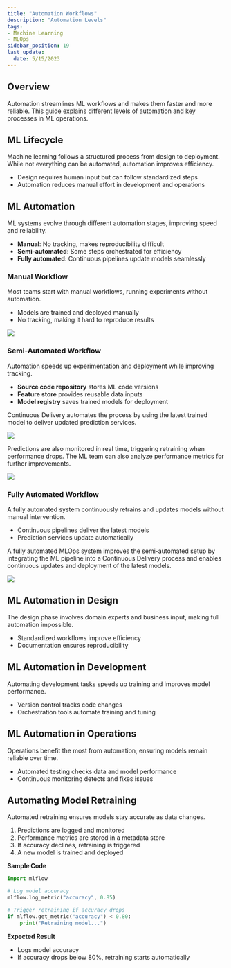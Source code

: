 ```yaml
---
title: "Automation Workflows"
description: "Automation Levels"
tags: 
- Machine Learning
- MLOps
sidebar_position: 19
last_update:
  date: 5/15/2023
---
```


## Overview

Automation streamlines ML workflows and makes them faster and more reliable. This guide explains different levels of automation and key processes in ML operations.  

## ML Lifecycle  

Machine learning follows a structured process from design to deployment. While not everything can be automated, automation improves efficiency.  

- Design requires human input but can follow standardized steps  
- Automation reduces manual effort in development and operations  

## ML Automation     

ML systems evolve through different automation stages, improving speed and reliability.  

- **Manual**: No tracking, makes reproducibility difficult  
- **Semi-automated**: Some steps orchestrated for efficiency  
- **Fully automated**: Continuous pipelines update models seamlessly  

### Manual Workflow  

Most teams start with manual workflows, running experiments without automation.  

- Models are trained and deployed manually  
- No tracking, making it hard to reproduce results  

<div class="img-center"> 

![](/img/docs/all-things-data-Page-34.png)

</div>

### Semi-Automated Workflow  

Automation speeds up experimentation and deployment while improving tracking.  

- **Source code repository** stores ML code versions  
- **Feature store** provides reusable data inputs  
- **Model registry** saves trained models for deployment  

Continuous Delivery automates the process by using the latest trained model to deliver updated prediction services.

<div class="img-center"> 

![](/img/docs/all-things-data-Page-34-2.png)

</div>

Predictions are also monitored in real time, triggering retraining when performance drops. The ML team can also analyze performance metrics for further improvements.  

<div class="img-center"> 

![](/img/docs/all-things-data-Page-34-4.png)

</div>


### Fully Automated Workflow  

A fully automated system continuously retrains and updates models without manual intervention.  

- Continuous pipelines deliver the latest models  
- Prediction services update automatically  

A fully automated MLOps system improves the semi-automated setup by integrating the ML pipeline into a Continuous Delivery process and enables continuous updates and deployment of the latest models.

<div class="img-center"> 

![](/img/docs/all-things-data-Page-34-5.png)

</div>


## ML Automation in Design  

The design phase involves domain experts and business input, making full automation impossible.  

- Standardized workflows improve efficiency  
- Documentation ensures reproducibility  

## ML Automation in Development  

Automating development tasks speeds up training and improves model performance.  

- Version control tracks code changes  
- Orchestration tools automate training and tuning  

## ML Automation in Operations  

Operations benefit the most from automation, ensuring models remain reliable over time.  

- Automated testing checks data and model performance  
- Continuous monitoring detects and fixes issues  

## Automating Model Retraining  

Automated retraining ensures models stay accurate as data changes.  

1. Predictions are logged and monitored  
2. Performance metrics are stored in a metadata store  
3. If accuracy declines, retraining is triggered  
4. A new model is trained and deployed  

**Sample Code**  

```python
import mlflow

# Log model accuracy
mlflow.log_metric("accuracy", 0.85)

# Trigger retraining if accuracy drops
if mlflow.get_metric("accuracy") < 0.80:
    print("Retraining model...")
```

**Expected Result**  
- Logs model accuracy  
- If accuracy drops below 80%, retraining starts automatically